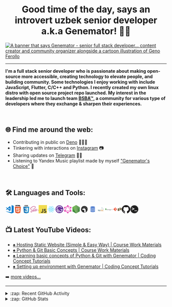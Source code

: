 <p align="center"><h1 align="center">Good time of the day, says an introvert uzbek senior developer a.k.a Genemator! 🖤🏴</h1></p>

<a href="https://genemator.me">
    <img src="https://genemator.me/banner.png" alt="A banner that says Genemator - senior full stack developer... content creator and community organizer alongside a cartoon illustration of Geno Ferollo">
</a>

---

<b>I'm a full stack senior developer who is passionate about making open-source more accessible, creating technology to 
elevate people, and building community. Some technologies I enjoy working with include JavaScript, Flutter, C/C++ and 
Python. I recently created my own linux distro with open source project repo launched.  My interest in the leadership 
led me to launch team <a href="https://bsba.uz/">BSBA™</a>, a community for various type of developers where they 
exchange & sharpen their experiences.</b>

<br />

## 🌐 Find me around the web:

- Contributing in public on <a href="https://deno.land/">Deno</a> 👨🏻‍💻
- Tinkering with interactions on <a href="https://instagram.com/genemator">
  Instagram</a> 📷
- Sharing updates on <a href="https://www.t.me/genemators">Telegram</a> 🤙🏻
- Listening to Yandex Music playlist made by myself
  <a href="https://music.yandex.ru/users/ferollo/playlists/1019?lang=en">"Genemator's
  Choice"</a> 🎵

<br />

## 🛠 Languages and Tools:

[<img align="left" alt="Visual Studio Code" width="26px" src="https://raw.githubusercontent.com/github/explore/80688e429a7d4ef2fca1e82350fe8e3517d3494d/topics/visual-studio-code/visual-studio-code.png" />][website]
[<img align="left" alt="HTML5" width="26px" src="https://raw.githubusercontent.com/github/explore/80688e429a7d4ef2fca1e82350fe8e3517d3494d/topics/html/html.png" />][website]
[<img align="left" alt="CSS3" width="26px" src="https://raw.githubusercontent.com/github/explore/80688e429a7d4ef2fca1e82350fe8e3517d3494d/topics/css/css.png" />][website]
[<img align="left" alt="Sass" width="26px" src="https://raw.githubusercontent.com/github/explore/80688e429a7d4ef2fca1e82350fe8e3517d3494d/topics/sass/sass.png" />][website]
[<img align="left" alt="JavaScript" width="26px" src="https://raw.githubusercontent.com/github/explore/80688e429a7d4ef2fca1e82350fe8e3517d3494d/topics/javascript/javascript.png" />][website]
[<img align="left" alt="React" width="26px" src="https://raw.githubusercontent.com/github/explore/80688e429a7d4ef2fca1e82350fe8e3517d3494d/topics/react/react.png" />][website]
[<img align="left" alt="Gatsby" width="26px" src="https://raw.githubusercontent.com/github/explore/e94815998e4e0713912fed477a1f346ec04c3da2/topics/gatsby/gatsby.png" />][website]
[<img align="left" alt="GraphQL" width="26px" src="https://raw.githubusercontent.com/github/explore/80688e429a7d4ef2fca1e82350fe8e3517d3494d/topics/graphql/graphql.png" />][website]
[<img align="left" alt="Node.js" width="26px" src="https://raw.githubusercontent.com/github/explore/80688e429a7d4ef2fca1e82350fe8e3517d3494d/topics/nodejs/nodejs.png" />][website]
[<img align="left" alt="Deno" width="26px" src="https://raw.githubusercontent.com/github/explore/361e2821e2dea67711cde99c9c40ed357061cf27/topics/deno/deno.png" />][website]
[<img align="left" alt="SQL" width="26px" src="https://raw.githubusercontent.com/github/explore/80688e429a7d4ef2fca1e82350fe8e3517d3494d/topics/sql/sql.png" />][website]
[<img align="left" alt="MySQL" width="26px" src="https://raw.githubusercontent.com/github/explore/80688e429a7d4ef2fca1e82350fe8e3517d3494d/topics/mysql/mysql.png" />][website]
[<img align="left" alt="MongoDB" width="26px" src="https://raw.githubusercontent.com/github/explore/80688e429a7d4ef2fca1e82350fe8e3517d3494d/topics/mongodb/mongodb.png" />][website]
[<img align="left" alt="Git" width="26px" src="https://raw.githubusercontent.com/github/explore/80688e429a7d4ef2fca1e82350fe8e3517d3494d/topics/git/git.png" />][website]
[<img align="left" alt="GitHub" width="26px" src="https://raw.githubusercontent.com/github/explore/78df643247d429f6cc873026c0622819ad797942/topics/github/github.png" />][website]
[<img align="left" alt="Terminal" width="26px" src="https://raw.githubusercontent.com/github/explore/80688e429a7d4ef2fca1e82350fe8e3517d3494d/topics/terminal/terminal.png" />][website]

<br />
<br />

## 📺 Latest YouTube Videos:

<!-- YOUTUBE:START -->
- [♠ Hosting Static Website (Simple & Easy Way) | Course Work Materials](https://www.youtube.com/watch?v=5xhhIfJiXGc)
- [♠ Python & Git Basic Concepts | Course Work Materials](https://www.youtube.com/watch?v=eAZCVnXS7gw)
- [♠ Learning basic concepts of Python & Git with Genemator | Coding Concept Tutorials](https://www.youtube.com/watch?v=AmMZf0srbI4)
- [♠ Setting up environment with Genemator | Coding Concept Tutorials](https://www.youtube.com/watch?v=VM-X24TTWO8)
<!-- YOUTUBE:END -->

➡️ [more videos...](https://www.youtube.com/channel/UCuF2yVTeVW6vcwXobvXXvZg)

---

<details>
  <summary>:zap: Recent GitHub Activity</summary>

<!--START_SECTION:activity-->
1. 💪 Opened PR [#1](https://github.com/DeathSy/genemators/pull/1) in [DeathSy/genemators](https://github.com/DeathSy/genemators)
2. 💪 Opened PR [#1](https://github.com/MrAbdurakhimov/genemators/pull/1) in [MrAbdurakhimov/genemators](https://github.com/MrAbdurakhimov/genemators)
<!--END_SECTION:activity-->

</details>

<details>
  <summary>:zap: GitHub Stats</summary>
  <br />

  <p align="center"><img align="left" alt="Genemator's GitHub Stats" src="https://github-readme-stats.vercel.app/api?username=genemators&show_icons=true&count_private=true&hide_border=true" /></p>

  <img align="left" alt="Genemator's GitHub Stats" src="https://github-readme-stats.vercel.app/api/top-langs/?username=genemators&layout=compact&langs_count=8&hide_border=true" />

  <br />

</details>

[website]: https://genemator.me
[twitter]: https://twitter.com/genemator
[youtube]: https://www.youtube.com/channel/UCuF2yVTeVW6vcwXobvXXvZg
[instagram]: https://instagram.com/genemator
[linkedin]: https://www.linkedin.com/in/sokhibjon-orzikulov-86529a197/
